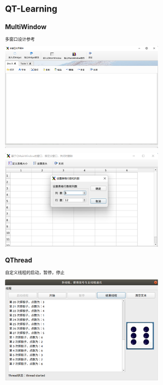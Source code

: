 # QT-Learning
## MultiWindow
多窗口设计参考

![avatar](https://github.com/zhouzhoujack/QT-Learning/blob/main/Readme_Imgs/samp6-3MultiWindow_1.png)

![avatar](https://github.com/zhouzhoujack/QT-Learning/blob/main/Readme_Imgs/samp6-3MultiWindow_2.png)

## QThread
自定义线程的启动，暂停，停止

![avatar](https://github.com/zhouzhoujack/QT-Learning/blob/main/Readme_Imgs/QThread.png)